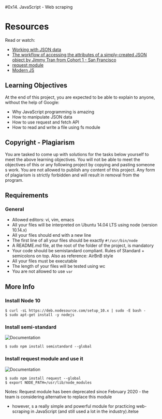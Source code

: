#0x14. JavaScript - Web scraping

# Resources

Read or watch:
- [Working with JSON data](https://www.youtube.com/watch?v=wI1CWzNtE-M)
- [The workflow of accessing the attributes of a simply-created JSON object by Jimmy Tran from Cohort 1 - San Francisco](https://medium.com/@albee_jay/the-workflow-of-accessing-the-attributes-of-a-simply-created-json-object-7f98d519ecd9)
- [request module](https://www.npmjs.com/package/request)
- [Modern JS](https://javascript.info/)

## Learning Objectives

At the end of this project, you are expected to be able to explain to anyone, without the help of Google:
- Why JavaScript programming is amazing
- How to manipulate JSON data
- How to use request and fetch API
- How to read and write a file using fs module

## Copyright - Plagiarism

You are tasked to come up with solutions for the tasks below yourself to meet the above learning objectives.
You will not be able to meet the objectives of this or any following project by copying and pasting someone s work.
You are not allowed to publish any content of this project.
Any form of plagiarism is strictly forbidden and will result in removal from the program.

## Requirements

### General
- Allowed editors: vi, vim, emacs
- All your files will be interpreted on Ubuntu 14.04 LTS using node (version 10.14.x)
- All your files should end with a new line
- The first line of all your files should be exactly `#!/usr/bin/node`
- A README.md file, at the root of the folder of the project, is mandatory
- Your code should be semistandard compliant. Rules of Standard + semicolons on top. Also as reference: AirBnB style
- All your files must be executable
- The length of your files will be tested using wc
- You are not allowed to use `var`

## More Info

### Install Node 10

```
$ curl -sL https://deb.nodesource.com/setup_10.x | sudo -E bash -
$ sudo apt-get install -y nodejs
```

### Install semi-standard
![Documentation](https://intranet.alxswe.com/rltoken/GXh9DyGGivUB7pdq9Oqmzg)

```
$ sudo npm install semistandard --global
```

### Install request module and use it
![Documentation](https://intranet.alxswe.com/rltoken/goymbxGy-cTc5ZdKBTUcTQ)
```
$ sudo npm install request --global
$ export NODE_PATH=/usr/lib/node_modules
```

Notes: Request module has been deprecated since February 2020 - the team is considering alternative to replace this module 
- however, s a really simple and powerful module for practicing web-scraping in JavaScript (and still used a lot in the industry).itelse